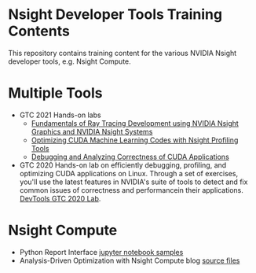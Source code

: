 # Nsight Developer Tools Training Contents
This repository contains training content for the various NVIDIA Nsight developer tools, e.g. Nsight Compute.

# Multiple Tools
* GTC 2021 Hands-on labs
  * [Fundamentals of Ray Tracing Development using NVIDIA Nsight Graphics and NVIDIA Nsight Systems](grfx/2021_gtc/x-gd-01-v1)
  * [Optimizing CUDA Machine Learning Codes with Nsight Profiling Tools](cuda/2021_gtc/x-ac-03-v1)
  * [Debugging and Analyzing Correctness of CUDA Applications](cuda/2021_gtc/x-ac-04-v1)
* GTC 2020 Hands-on lab on efficiently debugging, profiling, and optimizing CUDA applications on Linux. Through a set of exercises, you'll use the latest features in NVIDIA's suite of tools to detect and fix common issues of correctness and performancein their applications. [DevTools GTC 2020 Lab](cuda/2020_gtc).

# Nsight Compute
* Python Report Interface [jupyter notebook samples](cuda/nsight_compute/python_report_interface)
* Analysis-Driven Optimization with Nsight Compute blog [source files](cuda/2020_ncu_smem)

